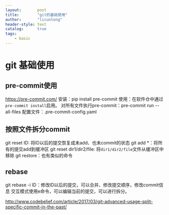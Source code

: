 ```yaml
---
layout:       post
title:        "git的基础使用"
author:       "licunlong"
header-style: text
catalog:      true
tags:
    - basic
---
```


# git 基础使用

## pre-commit使用

<https://pre-commit.com/>
安装：pip install pre-commit
使用：在软件仓中通过`pre-commit install`启用。
对所有文件执行pre-commit：pre-commit run --all-files
配置文件：.pre-commit-config.yaml

## 按照文件拆分commit

git reset ID: 将ID以后的提交恢复成未add、也未commit的状态
git add *：将所有的提交add到缓冲区
git reset dir1/dir2/file: 将`dir1/dir2/file`文件从缓冲区中移除
git restore：也有类似的命令

## rebase

git rebase -i ID：修改ID以后的提交，可以合并、修改提交顺序，修改commit信息
交互模式使用e命令，可以编辑当前的提交，可以进行拆分。

<http://www.codebelief.com/article/2017/03/git-advanced-usage-split-specific-commit-in-the-past/>

